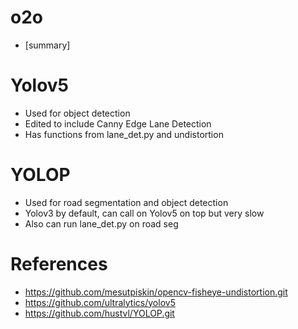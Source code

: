 # o2o
- [summary]
# Yolov5
- Used for object detection
- Edited to include Canny Edge Lane Detection
- Has functions from lane_det.py and undistortion
# YOLOP
- Used for road segmentation and object detection
- Yolov3 by default, can call on Yolov5 on top but very slow
- Also can run lane_det.py on road seg
# References
- https://github.com/mesutpiskin/opencv-fisheye-undistortion.git
- https://github.com/ultralytics/yolov5
- https://github.com/hustvl/YOLOP.git
